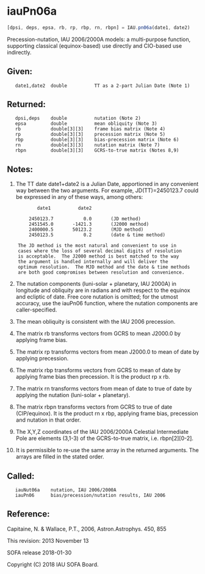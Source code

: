# iauPn06a

```js
[dpsi, deps, epsa, rb, rp, rbp, rn, rbpn] = IAU.pn06a(date1, date2)
```

Precession-nutation, IAU 2006/2000A models:  a multi-purpose function,
supporting classical (equinox-based) use directly and CIO-based use
indirectly.

## Given:
```
   date1,date2  double          TT as a 2-part Julian Date (Note 1)
```

## Returned:
```
   dpsi,deps    double          nutation (Note 2)
   epsa         double          mean obliquity (Note 3)
   rb           double[3][3]    frame bias matrix (Note 4)
   rp           double[3][3]    precession matrix (Note 5)
   rbp          double[3][3]    bias-precession matrix (Note 6)
   rn           double[3][3]    nutation matrix (Note 7)
   rbpn         double[3][3]    GCRS-to-true matrix (Notes 8,9)
```

## Notes:

1)  The TT date date1+date2 is a Julian Date, apportioned in any
    convenient way between the two arguments.  For example,
    JD(TT)=2450123.7 could be expressed in any of these ways,
    among others:

```
           date1          date2

        2450123.7           0.0       (JD method)
        2451545.0       -1421.3       (J2000 method)
        2400000.5       50123.2       (MJD method)
        2450123.5           0.2       (date & time method)

    The JD method is the most natural and convenient to use in
    cases where the loss of several decimal digits of resolution
    is acceptable.  The J2000 method is best matched to the way
    the argument is handled internally and will deliver the
    optimum resolution.  The MJD method and the date & time methods
    are both good compromises between resolution and convenience.
```

2)  The nutation components (luni-solar + planetary, IAU 2000A) in
    longitude and obliquity are in radians and with respect to the
    equinox and ecliptic of date.  Free core nutation is omitted;
    for the utmost accuracy, use the iauPn06 function, where the
    nutation components are caller-specified.

3)  The mean obliquity is consistent with the IAU 2006 precession.

4)  The matrix rb transforms vectors from GCRS to mean J2000.0 by
    applying frame bias.

5)  The matrix rp transforms vectors from mean J2000.0 to mean of
    date by applying precession.

6)  The matrix rbp transforms vectors from GCRS to mean of date by
    applying frame bias then precession.  It is the product rp x rb.

7)  The matrix rn transforms vectors from mean of date to true of
    date by applying the nutation (luni-solar + planetary).

8)  The matrix rbpn transforms vectors from GCRS to true of date
    (CIP/equinox).  It is the product rn x rbp, applying frame bias,
    precession and nutation in that order.

9)  The X,Y,Z coordinates of the IAU 2006/2000A Celestial
    Intermediate Pole are elements (3,1-3) of the GCRS-to-true
    matrix, i.e. rbpn[2][0-2].

10) It is permissible to re-use the same array in the returned
    arguments.  The arrays are filled in the stated order.

## Called:
```
   iauNut06a    nutation, IAU 2006/2000A
   iauPn06      bias/precession/nutation results, IAU 2006
```

## Reference:

   Capitaine, N. & Wallace, P.T., 2006, Astron.Astrophys. 450, 855

This revision:  2013 November 13

SOFA release 2018-01-30

Copyright (C) 2018 IAU SOFA Board.